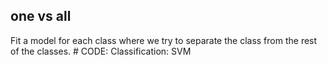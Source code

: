 ## one vs all

Fit a model for each class where we try to separate the class from the rest of the classes. \# CODE: Classification: SVM